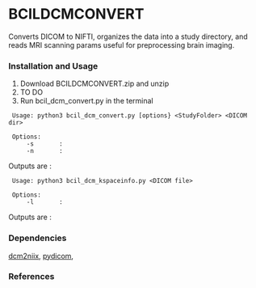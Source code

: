 # BCILDCMCONVERT

Converts DICOM to NIFTI, organizes the data into a study directory, and reads MRI scanning params useful for preprocessing brain imaging.

### Installation and Usage
1. Download BCILDCMCONVERT.zip and unzip
2. TO DO
3. Run bcil_dcm_convert.py in the terminal

``` 
 Usage: python3 bcil_dcm_convert.py [options} <StudyFolder> <DICOM dir>
 
 Options:
     -s       :
     -n       : 
```

Outputs are :


``` 
 Usage: python3 bcil_dcm_kspaceinfo.py <DICOM file>
 
 Options:
     -l       :
```

Outputs are :

### Dependencies
[dcm2niix][], [pydicom][],

[dcm2niix]: https://github.com/rordenlab/dcm2niix "dcm2niix"
[pydicom]: https://github.com/pydicom/pydicom "pydicom"

### References
